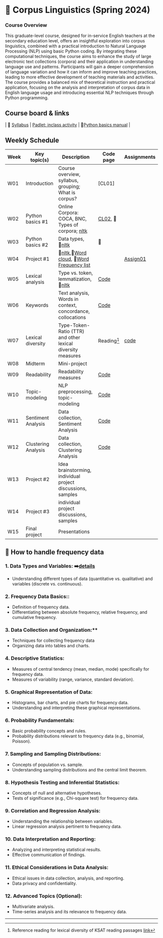 # 🌿 Corpus Linguistics (Spring 2024)
### Course Overview

This graduate-level course, designed for in-service English teachers at the secondary education level, offers an insightful exploration into corpus linguistics, combined with a practical introduction to Natural Language Processing (NLP) using basic Python coding. By integrating these computational techniques, the course aims to enhance the study of large electronic text collections (corpora) and their application in understanding language use and patterns. Participants will gain a deeper comprehension of language variation and how it can inform and improve teaching practices, leading to more effective development of teaching materials and activities. The course provides a balanced mix of theoretical instruction and practical application, focusing on the analysis and interpretation of corpus data in English language usage and introducing essential NLP techniques through Python programming.

## Course board & links
| 💾 [Syllabus](https://github.com/MK316/Spring2024/blob/main/Corpus/data/S24_Syllabus_Corpus_Linguistics.pdf) | [Padlet: inclass activity]() | 📗[Python basics manual](https://github.com/MK316/Coding4ET/blob/main/README.md) |

## Weekly Schedule

|Week|Key topic(s)|Description|Code page|Assignments|
|--|--|--|--|--|
|W01|Introduction|Course overview, syllabus, grouping; What is corpus?|[CL01]||
|W02|Python basics #1| Online Corpora: COCA, BNC, Types of corpora; [nltk](https://www.nltk.org/book/ch01.html)|[CL02](https://github.com/MK316/Spring2024/blob/main/Corpus/CL02.md), 📗||
|W03|Python basics #2|Data types, 🔸[nltk](https://www.nltk.org/book/ch01.html)|📗||
|W04|Project #1| 🔸[nltk](https://www.nltk.org/book/ch01.html),🔸[Word cloud](https://github.com/MK316/Spring2024/blob/main/Corpus/wordcloud.md), 🔸[Word Frequency list](https://github.com/MK316/Spring2024/blob/main/Corpus/NLP01.ipynb)||[Assign01](https://github.com/MK316/Spring2024/blob/main/Corpus/assignment/assign01.md)|
|W05|Lexical analysis|Type vs. token, lemmatization, 🔸[nltk](https://www.nltk.org/book/ch01.html)|[Code](https://github.com/MK316/Spring2024/blob/main/Corpus/TTR-and-lemmatization.ipynb)||
|W06|Keywords|Text analysis, Words in context, concordance, collocations|[Code](https://github.com/MK316/Spring2024/blob/main/Corpus/Words_in_context.ipynb)||
|W07|Lexical diversity|Type-Token-Ratio (TTR) and other lexical diversity measures|Reading[^1]|[code](https://github.com/MK316/Spring2024/blob/main/Corpus/Lexical-Diversity.ipynb)|
|W08|Midterm|Mini-project|||
|W09|Readability|Readability measures|[Code](https://github.com/MK316/Spring2024/blob/main/Corpus/Readability.ipynb)||
|W10|Topic-modeling| NLP preprocessing, topic-modeling|[Code](https://github.com/MK316/Spring2024/blob/main/Corpus/ClusterAnalysis.ipynb)||
|W11|Sentiment Analysis|Data collection, Sentiment Analysis|[Code](https://github.com/MK316/Spring2024/blob/main/Corpus/SentimentAnalysis.ipynb)||
|W12|Clustering Analysis|Data collection, Clustering Analysis|[Code](https://github.com/MK316/Spring2024/blob/main/Corpus/ClusterAnalysis.ipynb)||
|W13|Project #2|Idea brainstorming, individual project discussions, samples|||
|W14|Project #3|individual project discussions, samples|||
|W15|Final project|Presentations|||

## 📙 How to handle frequency data

### 1. **Data Types and Variables:** ➡️[details](https://github.com/MK316/Spring2024/blob/main/Corpus/L01.md)
+ Understanding different types of data (quantitative vs. qualitative) and variables (discrete vs. continuous).
### 2. **Frequency Data Basics::**
+ Definition of frequency data.
+ Differentiating between absolute frequency, relative frequency, and cumulative frequency.

### 3. **Data Collection and Organization:****

+ Techniques for collecting frequency data
+ Organizing data into tables and charts.

### 4. **Descriptive Statistics:**

+ Measures of central tendency (mean, median, mode) specifically for frequency data.
+ Measures of variability (range, variance, standard deviation).

### 5. **Graphical Representation of Data:**
+ Histograms, bar charts, and pie charts for frequency data.
+ Understanding and interpreting these graphical representations.

### 6. **Probability Fundamentals:**
+ Basic probability concepts and rules.
+ Probability distributions relevant to frequency data (e.g., binomial, Poisson).

### 7. **Sampling and Sampling Distributions:**
+ Concepts of population vs. sample.
+ Understanding sampling distributions and the central limit theorem.

### 8. Hypothesis Testing and Inferential Statistics:
+ Concepts of null and alternative hypotheses.
+ Tests of significance (e.g., Chi-square test) for frequency data.

### 9. **Correlation and Regression Analysis:**
+ Understanding the relationship between variables.
+ Linear regression analysis pertinent to frequency data.

### 10. **Data Interpretation and Reporting:**
+ Analyzing and interpreting statistical results.
+ Effective communication of findings.

### 11. **Ethical Considerations in Data Analysis:**
+ Ethical issues in data collection, analysis, and reporting.
+ Data privacy and confidentiality.

### 12. **Advanced Topics (Optional):**

+ Multivariate analysis.
+ Time-series analysis and its relevance to frequency data.

---
[^1]: Reference reading for lexical diversity of KSAT reading passages [link](https://www.kci.go.kr/kciportal/landing/article.kci?arti_id=ART002898744#none)
